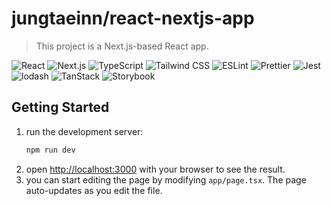 # jungtaeinn/react-nextjs-app

> This project is a Next.js-based React app.

![React](https://img.shields.io/badge/React-19-61DAFB?style=flat-square&logo=React&logoColor=white)
![Next.js](https://img.shields.io/badge/Next.js-15-000000?style=flat-square&logo=Next.js&logoColor=white)
![TypeScript](https://img.shields.io/badge/TypeScript-5-3178C6?style=flat-square&logo=TypeScript&logoColor=white)
![Tailwind CSS](https://img.shields.io/badge/Tailwind_CSS-3-38B2AC?style=flat-square&logo=Tailwind_CSS&logoColor=white)
![ESLint](https://img.shields.io/badge/ESLint-9-4B32C3?style=flat-square&logo=ESLint&logoColor=white)
![Prettier](https://img.shields.io/badge/Prettier-9-F7B93E?style=flat-square&logo=Prettier&logoColor=white)
![Jest](https://img.shields.io/badge/Jest-9-C21325?style=flat-square&logo=Jest&logoColor=white)
![lodash](https://img.shields.io/badge/lodash-4-0769AD?style=flat-square&logo=lodash&logoColor=white)
![TanStack](https://img.shields.io/badge/TanStack-5-000000?style=flat-square&logoColor=white)
![Storybook](https://img.shields.io/badge/Storybook-6-FF4785?style=flat-square&logo=Storybook&logoColor=white)

## Getting Started

1. run the development server:
    ```bash
    npm run dev
    ```
2. open [http://localhost:3000](http://localhost:3000) with your browser to see the result.
3. you can start editing the page by modifying `app/page.tsx`. The page auto-updates as you edit the file.
